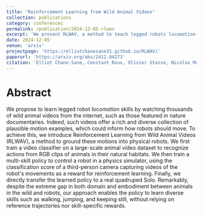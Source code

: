 ```yaml
---
title: "Reinforcement Learning from Wild Animal Videos"
collection: publications
category: conferences
permalink: /publication/2024-12-05-rlwav
excerpt: 'We present RLWAV, a method to teach legged robots locomotion skills by learning from thousands of wild animal videos. Using a video classifier and reinforcement learning, our approach enables a robot to acquire diverse behaviors like walking and jumping in simulation and transfers these skills directly to a real quadruped, despite the domain and embodiment gap.'
date: 2024-12-05'
venue: 'arxiv'
projectpage: 'https://elliotchanesane31.github.io/RLWAV/'
paperurl: 'https://arxiv.org/abs/2412.04273'
citation: 'Elliot Chane-Sane, Constant Roux, Olivier Stasse, Nicolas Mansard. Reinforcement Learning from Wild Animal Videos.'
---
```

# Abstract
We propose to learn legged robot locomotion skills by watching thousands of wild animal videos from the internet, such as those featured in nature documentaries. Indeed, such videos offer a rich and diverse collection of plausible motion examples, which could inform how robots should move. To achieve this, we introduce Reinforcement Learning from Wild Animal Videos (RLWAV), a method to ground these motions into physical robots. We first train a video classifier on a large-scale animal video dataset to recognize actions from RGB clips of animals in their natural habitats. We then train a multi-skill policy to control a robot in a physics simulator, using the classification score of a third-person camera capturing videos of the robot's movements as a reward for reinforcement learning. Finally, we directly transfer the learned policy to a real quadruped Solo. Remarkably, despite the extreme gap in both domain and embodiment between animals in the wild and robots, our approach enables the policy to learn diverse skills such as walking, jumping, and keeping still, without relying on reference trajectories nor skill-specific rewards. 
